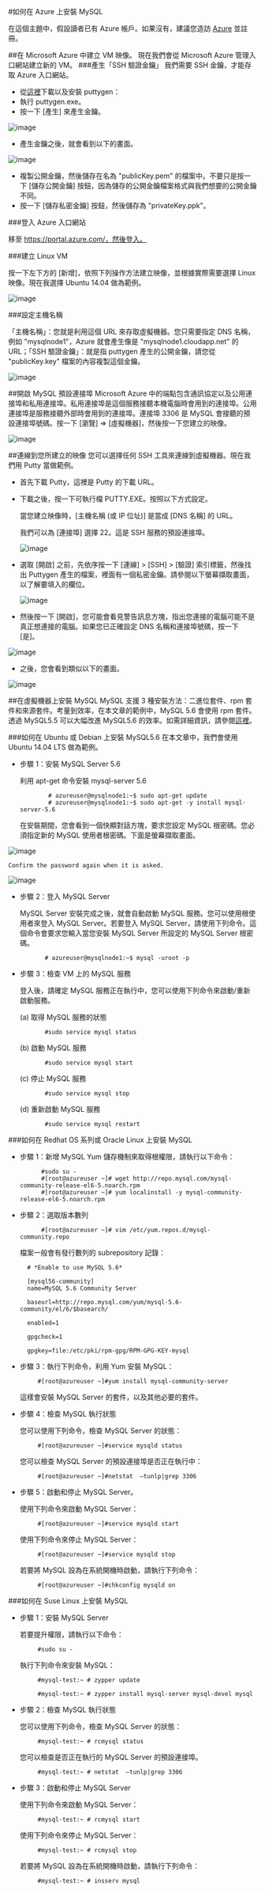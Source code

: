 <properties
	pageTitle="如何在 Azure 上安裝 MySQL"
	description="了解如何在 Azure 中的 Linux 虛擬機器 (VM) 上安裝 MySQL 堆疊。您可以在 Ubuntu 或 CentOS 上進行安裝。"
	services="virtual-machines"
	documentationCenter=""
	authors="SuperScottz"
	manager="timlt"
	editor=""/>

<tags
	ms.service="virtual-machines"
	ms.workload="infrastructure-services"
	ms.tgt_pltfrm="vm-linux"
	ms.devlang="na"
	ms.topic="article"
	ms.date="03/12/2015"
	ms.author="mingzhan"/>


#如何在 Azure 上安裝 MySQL


在這個主題中，假設讀者已有 Azure 帳戶。如果沒有，建議您造訪 [Azure](http://azure.microsoft.com) 並註冊。



##在 Microsoft Azure 中建立 VM 映像。
現在我們會從 Microsoft Azure 管理入口網站建立新的 VM。
###產生「SSH 驗證金鑰」
我們需要 SSH 金鑰，才能存取 Azure 入口網站。


- 從[這裡](http://www.chiark.greenend.org.uk/~sgtatham/putty/download.html)下載以及安裝 puttygen： 
- 執行 puttygen.exe。
- 按一下 [產生] 來產生金鑰。


 ![image](./media/virtual-machines-linux-install-mysql/virtual-machines-linux-install-mysql-p01.png)
 
- 產生金鑰之後，就會看到以下的畫面。 
 
 ![image](./media/virtual-machines-linux-install-mysql/virtual-machines-linux-install-mysql-p02.png)

- 複製公開金鑰，然後儲存在名為 "publicKey.pem" 的檔案中。不要只是按一下 [儲存公開金鑰] 按鈕，因為儲存的公開金鑰檔案格式與我們想要的公開金鑰不同。
- 按一下 [儲存私密金鑰] 按鈕，然後儲存為 "privateKey.ppk"。 

###登入 Azure 入口網站

移至 https://portal.azure.com/，然後登入。

###建立 Linux VM

按一下左下方的 [新增]，依照下列操作方法建立映像，並根據實際需要選擇 Linux 映像。現在我選擇 Ubuntu 14.04 做為範例。

  ![image](./media/virtual-machines-linux-install-mysql/virtual-machines-linux-install-mysql-p03.png)

###設定主機名稱

「主機名稱」：您就是利用這個 URL 來存取虛擬機器。您只需要指定 DNS 名稱，例如 "mysqlnode1"，Azure 就會產生像是 "mysqlnode1.cloudapp.net" 的 URL；「SSH 驗證金鑰」：就是指 puttygen 產生的公開金鑰，請您從 "publicKey.key" 檔案的內容複製這個金鑰。

  ![image](./media/virtual-machines-linux-install-mysql/virtual-machines-linux-install-mysql-p04.png)
  

##開啟 MySQL 預設連接埠
Microsoft Azure 中的端點包含通訊協定以及公用連接埠和私用連接埠。私用連接埠是這個服務接聽本機電腦時會用到的連接埠。公用連接埠是服務接聽外部時會用到的連接埠。連接埠 3306 是 MySQL 會接聽的預設連接埠號碼。按一下 [瀏覽] ⇒ [虛擬機器]，然後按一下您建立的映像。
 
   ![image](./media/virtual-machines-linux-install-mysql/virtual-machines-linux-install-mysql-p05.png)


##連線到您所建立的映像
您可以選擇任何 SSH 工具來連線到虛擬機器。現在我們用 Putty 當做範例。
 

- 首先下載 Putty，這裡是 Putty 的下載 URL。
- 下載之後，按一下可執行檔 PUTTY.EXE。按照以下方式設定。


     當您建立映像時，[主機名稱 (或 IP 位址)] 是當成 [DNS 名稱] 的 URL。
     
     我們可以為 [連接埠] 選擇 22。這是 SSH 服務的預設連接埠。

   ![image](./media/virtual-machines-linux-install-mysql/virtual-machines-linux-install-mysql-p06.png)
 
- 選取 [開啟] 之前，先依序按一下 [連線] > [SSH] > [驗證] 索引標籤，然後找出 Puttygen 產生的檔案，裡面有一個私密金鑰。請參閱以下螢幕擷取畫面，以了解要填入的欄位。

   ![image](./media/virtual-machines-linux-install-mysql/virtual-machines-linux-install-mysql-p07.png)
 
- 然後按一下 [開啟]，您可能會看見警告訊息方塊，指出您連接的電腦可能不是真正想連接的電腦。如果您已正確設定 DNS 名稱和連接埠號碼，按一下 [是]。
  
 ![image](./media/virtual-machines-linux-install-mysql/virtual-machines-linux-install-mysql-p08.png)

- 之後，您會看到類似以下的畫面。 
 
 ![image](./media/virtual-machines-linux-install-mysql/virtual-machines-linux-install-mysql-p09.png)


##在虛擬機器上安裝 MySQL
MySQL 支援 3 種安裝方法：二進位套件、rpm 套件和來源套件。考量到效率，在本文章的範例中，MySQL 5.6 會使用 rpm 套件。透過 MySQL5.5 可以大幅改進 MySQL5.6 的效率。如需詳細資訊，請參閱[這裡](http://www.mysqlperformanceblog.com/2013/02/18/is-mysql-5-6-slower-than-mysql-5-5/)。


###如何在 Ubuntu 或 Debian 上安裝 MySQL5.6
在本文章中，我們會使用 Ubuntu 14.04 LTS 做為範例。

- 步驟 1：安裝 MySQL Server 5.6

    利用 apt-get 命令安裝 mysql-server 5.6 

              # azureuser@mysqlnode1:~$ sudo apt-get update
              # azureuser@mysqlnode1:~$ sudo apt-get -y install mysql-server-5.6

    在安裝期間，您會看到一個快顯對話方塊，要求您設定 MySQL 根密碼。您必須指定新的 MySQL 使用者根密碼。下面是螢幕擷取畫面。

 ![image](./media/virtual-machines-linux-install-mysql/virtual-machines-linux-install-mysql-p10.png)

    Confirm the password again when it is asked.

 ![image](./media/virtual-machines-linux-install-mysql/virtual-machines-linux-install-mysql-p11.png)
 
- 步驟 2：登入 MySQL Server

    MySQL Server 安裝完成之後，就會自動啟動 MySQL 服務。您可以使用根使用者來登入 MySQL Server。若要登入 MySQL Server，請使用下列命令。這個命令會要求您輸入當您安裝 MySQL Server 所設定的 MySQL Server 根密碼。

             # azureuser@mysqlnode1:~$ mysql -uroot -p

- 步驟 3：檢查 VM 上的 MySQL 服務
    
    登入後，請確定 MySQL 服務正在執行中，您可以使用下列命令來啟動/重新啟動服務。

    (a) 取得 MySQL 服務的狀態

             #sudo service mysql status

    (b) 啟動 MySQL 服務

             #sudo service mysql start

    (c) 停止 MySQL 服務

             #sudo service mysql stop

    (d) 重新啟動 MySQL 服務

             #sudo service mysql restart


###如何在 Redhat OS 系列或 Oracle Linux 上安裝 MySQL
- 步驟 1：新增 MySQL Yum 儲存機制來取得根權限，請執行以下命令： 

            #sudo su -
            #[root@azureuser ~]# wget http://repo.mysql.com/mysql-community-release-el6-5.noarch.rpm 
            #[root@azureuser ~]# yum localinstall -y mysql-community-release-el6-5.noarch.rpm 

- 步驟 2：選取版本數列
 
            #[root@azureuser ~]# vim /etc/yum.repos.d/mysql-community.repo

    檔案一般會有發行數列的 subrepository 記錄：

        # *Enable to use MySQL 5.6*

        [mysql56-community]
        name=MySQL 5.6 Community Server

        baseurl=http://repo.mysql.com/yum/mysql-5.6-community/el/6/$basearch/

        enabled=1

        gpgcheck=1

        gpgkey=file:/etc/pki/rpm-gpg/RPM-GPG-KEY-mysql

- 步驟 3：執行下列命令，利用 Yum 安裝 MySQL：

           #[root@azureuser ~]#yum install mysql-community-server 

    這樣會安裝 MySQL Server 的套件，以及其他必要的套件。

- 步驟 4：檢查 MySQL 執行狀態

    您可以使用下列命令，檢查 MySQL Server 的狀態：
   
           #[root@azureuser ~]#service mysqld status

    您可以檢查 MySQL Server 的預設連接埠是否正在執行中：

           #[root@azureuser ~]#netstat  –tunlp|grep 3306

- 步驟 5：啟動和停止 MySQL Server。

    使用下列命令來啟動 MySQL Server：

           #[root@azureuser ~]#service mysqld start

    使用下列命令來停止 MySQL Server：

           #[root@azureuser ~]#service mysqld stop

    若要將 MySQL 設為在系統開機時啟動，請執行下列命令：

           #[root@azureuser ~]#chkconfig mysqld on


###如何在 Suse Linux 上安裝 MySQL

- 步驟 1：安裝 MySQL Server

    若要提升權限，請執行以下命令：

           #sudo su -

    執行下列命令來安裝 MySQL：

           #mysql-test:~ # zypper update

           #mysql-test:~ # zypper install mysql-server mysql-devel mysql

- 步驟 2：檢查 MySQL 執行狀態

    您可以使用下列命令，檢查 MySQL Server 的狀態：

           #mysql-test:~ # rcmysql status

    您可以檢查是否正在執行的 MySQL Server 的預設連接埠。

           #mysql-test:~ # netstat  –tunlp|grep 3306

- 步驟 3：啟動和停止 MySQL Server

    使用下列命令來啟動 MySQL Server：

           #mysql-test:~ # rcmysql start

    使用下列命令來停止 MySQL Server：

           #mysql-test:~ # rcmysql stop

    若要將 MySQL 設為在系統開機時啟動，請執行下列命令：

           #mysql-test:~ # insserv mysql

<!---HONumber=58-->